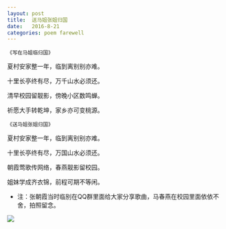 ```yaml
---
layout: post
title:  送马姐张姐归国
date:   2016-8-21
categories: poem farewell
---
```

`《写在马姐临归国》`

夏村安家整一年，临到离别别亦难。

十里长亭终有尽，万千山水必须还。

清早校园留靓影，傍晚小区数鸣蝉。

祈愿大手转乾坤，家乡亦可变桃源。


`《送马姐张姐归国》`

夏村安家整一年，临到离别别亦难。

十里长亭终有尽，万国山水必须还。

朝霞莺歌传网络，春燕靓影留校园。

姐妹学成齐衣锦，前程可期不等闲。

<!--more-->

- 注：张朝霞当时临别在QQ群里面给大家分享歌曲，马春燕在校园里面依依不舍，拍照留念。

![]({{site.url}}/Images/21.png)